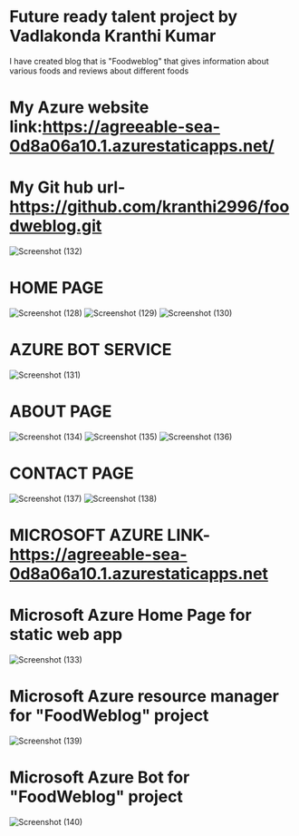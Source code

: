 
# Future ready talent project by Vadlakonda Kranthi Kumar

I have created blog that is "Foodweblog" that gives information about various foods and reviews about different foods

# My Azure website link:https://agreeable-sea-0d8a06a10.1.azurestaticapps.net/

# My Git hub url-https://github.com/kranthi2996/foodweblog.git
![Screenshot (132)](https://user-images.githubusercontent.com/91481405/181009831-4a52ae9a-b73a-4b6c-af1a-2af9653b5e09.png)

#      HOME PAGE
![Screenshot (128)](https://user-images.githubusercontent.com/91481405/181008372-aa60eb1f-c648-4bb3-8538-e7d3fdc7f2e5.png)
![Screenshot (129)](https://user-images.githubusercontent.com/91481405/181008839-0a93c453-b935-47a3-bbc0-9257fa44993c.png)
![Screenshot (130)](https://user-images.githubusercontent.com/91481405/181009136-c2405e04-f7ef-4b98-a59b-efc83dab30d2.png)

#

#        AZURE BOT SERVICE
![Screenshot (131)](https://user-images.githubusercontent.com/91481405/181009621-20c6e6b2-afdc-4af5-a1e0-78c658d698d1.png)
#

#     ABOUT PAGE
![Screenshot (134)](https://user-images.githubusercontent.com/91481405/181010403-cafe7dc5-38aa-491b-a2a2-e5d8b8b9ae5a.png)
![Screenshot (135)](https://user-images.githubusercontent.com/91481405/181010907-0fc34609-9efd-4e46-acaf-069526284d01.png)
![Screenshot (136)](https://user-images.githubusercontent.com/91481405/181012183-3dbe6c5e-cb3f-436c-ac83-5d0e1e65b5e7.png)
#

# CONTACT PAGE
![Screenshot (137)](https://user-images.githubusercontent.com/91481405/181012584-b7476504-f72e-4228-a22e-0e7783d200b1.png)
![Screenshot (138)](https://user-images.githubusercontent.com/91481405/181012795-828cf8dc-a054-45fc-b100-f73f793e82dd.png)
#

# MICROSOFT AZURE LINK-https://agreeable-sea-0d8a06a10.1.azurestaticapps.net
# Microsoft Azure Home Page for static web app
![Screenshot (133)](https://user-images.githubusercontent.com/91481405/181009959-c5947e9a-c364-4b3b-ad62-bbaad126aeaa.png)
#

# Microsoft Azure resource manager for "FoodWeblog" project
![Screenshot (139)](https://user-images.githubusercontent.com/91481405/181013794-56301410-9d2a-4c93-951f-ee5e59ca6499.png)
#

# Microsoft Azure Bot for "FoodWeblog" project
![Screenshot (140)](https://user-images.githubusercontent.com/91481405/181013911-5aa82216-113e-4aa6-8d9c-2829b9f080fc.png)
#
